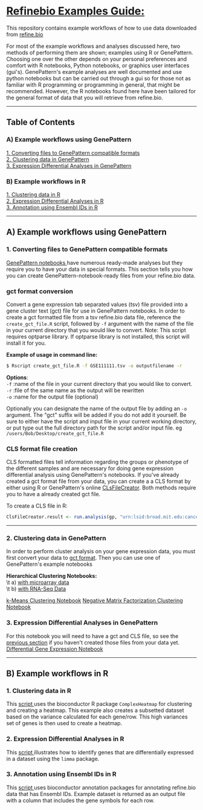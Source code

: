 # <u> Refinebio Examples Guide: </u> 
This repository contains example workflows of how to use data downloaded 
from <a href="refine.bio.org"> refine.bio </a>

For most of the example workflows and analyses discussed here, two methods of 
performing them are shown; examples using R or GenePattern. 
Choosing one over the other depends on your personal preferences and comfort with
R notebooks, Python notebooks, or graphics user interfaces (gui's). 
GenePattern's example analyses are well documented and use python notebooks but 
can be carried out through a gui so for those not as familiar with R programming 
or programming in general, that might be recommended. 
However, the R notebooks found here have been tailored for the 
general format of data that you will retrieve from refine.bio.

---
## Table of Contents
### A) Example workflows using GenePattern 
  <a href="#convertfiles">1. Converting files to GenePattern compatible formats</a>  
  <a href="#gpcluster">2. Clustering data in GenePattern</a>  
  <a href="#gpdiffexp">3. Expression Differential Analyses in GenePattern</a> 
  
### B) Example workflows in R 
  <a href="#cluster">1. Clustering data in R</a>  
  <a href="#diffexp">2. Expression Differential Analyses in R</a>  
  <a href="#ensemblannot">3. Annotation using Ensembl IDs in R</a>  

---
## A) Example workflows using GenePattern 
### 1. Converting files to GenePattern compatible formats 
 <a name="convertfiles"></a> 
<a href="http://genepattern-notebook.org/example-notebooks/"> GenePattern 
notebooks </a> have numerous ready-made analyses but they require you to have 
your data in special formats. This section tells you how you can create 
GenePattern-notebook-ready files from your refine.bio data. 

### gct format conversion
Convert a gene expression tab separated values (tsv) file provided 
into a gene cluster text (gct) file for use in GenePattern notebooks. 
In order to create a gct formatted file from a tsv refine.bio data file, 
reference the `create_gct_file.R` script, followed by `-f` argument with the name 
of the file in your current directory that you would like to convert. 
Note: This script requires optparse library. If optparse library is not 
installed, this script will install it for you. 

<b>Example of usage in command line:</b>  
 ```bash
 $ Rscript create_gct_file.R -f GSE111111.tsv -o outputfilename -r
 ```

<b>Options</b>:  
`-f` :name of the file in your current directory that you would like to convert.  
`-r` :file of the same name as the output will be rewritten  
`-o` :name for the output file (optional)  

Optionally you can designate the name of the output file by adding an `-o`
argument. 
The "gct" suffix will be added if you do not add it yourself. 
Be sure to either have the script and input file in your current working 
directory, or put type out the full directory path for the script and/or input
file. eg `/users/Bob/Desktop/create_gct_file.R`

### CLS format file creation
CLS formatted files tell information regarding the groups or phenotype of the 
different samples and are necessary for doing gene expression differential 
analysis using GenePattern's notebooks. If you've already created a gct format 
file from your data, you can create a a CLS format by either using R or 
GenePattern's online 
<a href="http://genepattern.broadinstitute.org/gp/pages/index.jsf?lsid=urn:lsid:broad.mit.edu:cancer.software.genepattern.module.visualizer:00261:3">CLsFileCreator</a>. 
Both methods require you to have a already created gct file.

To create a CLS file in R: 
```r
ClsFileCreator.result <- run.analysis(gp, "urn:lsid:broad.mit.edu:cancer.software.genepattern.module.visualizer:00261:3", input.file="GSE11111.gct")
```
---
### 2. Clustering data in GenePattern
 <a name="gpcluster"></a> 
In order to perform cluster analysis on your gene expression data, you must 
first convert your data to <a href="#convertfiles">gct format</a>. Then you can 
use one of GenePattern's example notebooks

<b> Hierarchical Clustering Notebooks: </b>  
\t    a) <a href="https://notebook.genepattern.org/services/sharing/notebooks/23/preview/">
with microarray data</a>  
\t    b) <a href="https://notebook.genepattern.org/services/sharing/notebooks/24/preview/">
with RNA-Seq Data</a>  
      
<a href="https://notebook.genepattern.org/services/sharing/notebooks/25/preview/">
k-Means Clustering Notebook</a>  
  
<a href="https://notebook.genepattern.org/services/sharing/notebooks/26/preview/">
Negative Matrix Factorization Clustering Notebook</a>  

### 3. Expression Differential Analyses in GenePattern
 <a name="gpdiffexp"></a> 
 For this notebook you will need to have a gct and CLS file, so see the 
 <a href="#convertfiles">previous section</a> if you haven't created those files
 from your data yet. 
 <a href="https://notebook.genepattern.org/services/sharing/notebooks/22/preview/">
 Differential Gene Expression Notebook </a>
 
***
## B) Example workflows in R

### 1. Clustering data in R
<a name="cluster"></a> 
This <a href="https://github.com/AlexsLemonade/refinebio-examples/blob/master/clustering_example.html">
script </a> uses the bioconductor R package `ComplexHeatmap` for clustering and 
creating a heatmap. 
This example also creates a subsetted dataset based on the variance calculated
for each gene/row.
This high variances set of genes is then used to create a heatmap. 

### 2. Expression Differential Analyses in R
<a name="diffexp"></a> 
This  <a href="https://github.com/AlexsLemonade/refinebio-examples/blob/master/gene_DE.html"> 
script </a> illustrates how to identify genes that are differentially expressed 
in a dataset using the `limma` package.

### 3. Annotation using Ensembl IDs in R
<a name="ensemblannot"></a> 
This <a href="https://github.com/AlexsLemonade/refinebio-examples/blob/master/ensembl_id_convert.html">
script </a> uses bioconductor annotation packages for annotating refine.bio data
that has Ensembl IDs. 
Example dataset is returned as an output file with a column
that includes the gene symbols for each row.
